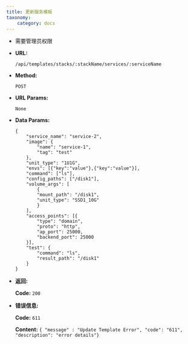 ```yaml
---
title: 更新服务模板
taxonomy:
    category: docs
---
```


- 需要管理员权限

* **URL:**

    `/api/templates/stacks/:stackName/services/:serviceName`

* **Method:**

    `POST`

* **URL Params:**

    `None`

* **Data Params:**

    ```
    {
        "service_name": "service-2",
        "image": {
            "name": "service-1",
            "tag": "test"
        },
        "unit_type": "1U1G",
        "envs": [{"key":"value"},{"key":"value"}],
        "command": ["ls"],
        "config_paths": ["/disk1"],
        "volume_args": [
            {
            "mount_path": "/disk1",
            "unit_type": "SSD1_10G"
            }
        ],
        "access_points": [{
            "type": "domain",
            "proto": "http",
            "ap_port": 25000,
            "backend_port": 25000
        }],
        "test": {
            "command": "ls",
            "result_path": "/disk1"
        }
    }
    ```

* **返回:**

	**Code:** `200`

* **错误信息:**

	**Code:** `611`
  	
  	**Content:** `{ "message" : "Update Template Error", "code": "611", "description": "error details"}`